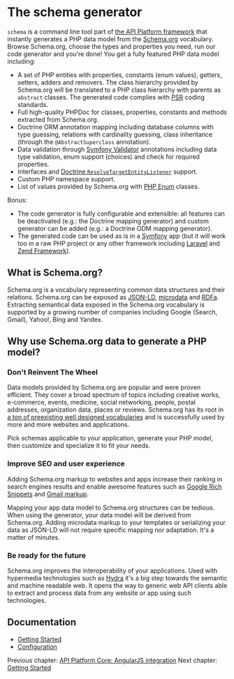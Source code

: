 # The schema generator

`schema` is a command line tool part of [the API Platform framework](https://api-platform.com) that instantly generates
a PHP data model from the [Schema.org](http://schema.org) vocabulary.
Browse Schema.org, choose the types and properties you need, run our code generator and you're done! You get
a fully featured PHP data model including:

* A set of PHP entities with properties, constants (enum values), getters, setters, adders and removers. The class
hierarchy provided by Schema.org will be translated to a PHP class hierarchy with parents as `abstract` classes. The generated
code complies with [PSR](http://www.php-fig.org/) coding standards.
* Full high-quality PHPDoc for classes, properties, constants and methods extracted from Schema.org.
* Doctrine ORM annotation mapping including database columns with type guessing, relations with cardinality guessing, class
inheritance (through the `@AbstractSuperclass` annotation).
* Data validation through [Symfony Validator](http://symfony.com/doc/current/book/validation.html) annotations including
data type validation, enum support (choices) and check for required properties.
* Interfaces and [Doctrine `ResolveTargetEntityListener`](http://doctrine-orm.readthedocs.org/en/latest/cookbook/resolve-target-entity-listener.html)
support.
* Custom PHP namespace support.
* List of values provided by Schema.org with [PHP Enum](https://github.com/myclabs/php-enum) classes.

Bonus:

* The code generator is fully configurable and extensible: all features can be deactivated (e.g.: the Doctrine mapping generator)
and custom generator can be added (e.g.: a Doctrine ODM mapping generator).
* The generated code can be used as is in a [Symfony](http://symfony.com) app (but it will work too in a raw PHP project
or any other framework including [Laravel](http://laravel.com) and [Zend Framework](http://framework.zend.com/)).

## What is Schema.org?

Schema.org is a vocabulary representing common data structures and their relations. Schema.org can be exposed as [JSON-LD](http://en.wikipedia.org/wiki/JSON-LD),
[microdata](https://en.wikipedia.org/wiki/Microdata_(HTML)) and [RDFa](http://en.wikipedia.org/wiki/RDFa).
Extracting semantical data exposed in the Schema.org vocabulary is supported by a growing number of companies including
Google (Search, Gmail), Yahoo!, Bing and Yandex.

## Why use Schema.org data to generate a PHP model?

### Don't Reinvent The Wheel

Data models provided by Schema.org are popular and were proven efficient. They cover a broad spectrum of topics including
creative works, e-commerce, events, medicine, social networking, people, postal addresses, organization data, places or reviews.
Schema.org has its root in [a ton of preexisting well designed vocabularies](http://schema.rdfs.org/mappings.html) and is
successfully used by more and more websites and applications.

Pick schemas applicable to your application, generate your PHP model, then customize and specialize it to fit your needs.

### Improve SEO and user experience

Adding Schema.org markup to websites and apps increase their ranking in search engines results and enable awesome features
such as [Google Rich Snippets](https://support.google.com/webmasters/answer/99170?hl=en) and [Gmail markup](https://developers.google.com/gmail/markup/overview).

Mapping your app data model to Schema.org structures can be tedious. When using the generator, your data model will be
derived from Schema.org. Adding microdata markup to your templates or serializing your data as JSON-LD will not require
specific mapping nor adaptation. It's a matter of minutes.

### Be ready for the future

Schema.org improves the interoperability of your applications. Used with hypermedia technologies such as [Hydra](http://www.hydra-cg.com/)
it's a big step towards the semantic and machine readable web.
It opens the way to generic web API clients able to extract and process data from any website or app using such technologies.

## Documentation

* [Getting Started](getting-started.md)
* [Configuration](configuration.md)

Previous chapter: [API Platform Core: AngularJS integration](../core/angularjs-integration.md)
Next chapter: [Getting Started](getting-started.md)
